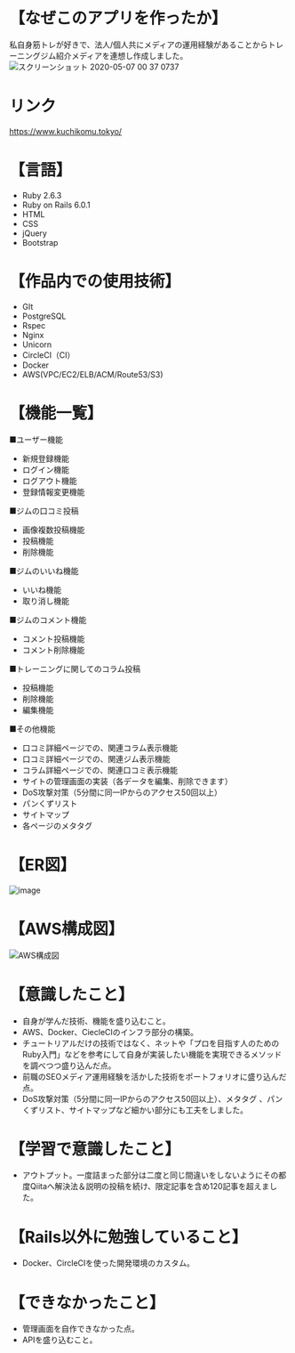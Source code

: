 # 【なぜこのアプリを作ったか】 
私自身筋トレが好きで、法人/個人共にメディアの運用経験があることからトレーニングジム紹介メディアを連想し作成しました。  
![スクリーンショット 2020-05-07 00 37 0737](https://user-images.githubusercontent.com/59415604/81197382-23e51380-8ffb-11ea-8cd8-629275a7f5f1.png)

# リンク
https://www.kuchikomu.tokyo/

# 【言語】
* Ruby 2.6.3
* Ruby on Rails 6.0.1
* HTML
* CSS
* jQuery
* Bootstrap

# 【作品内での使用技術】
* GIt
* PostgreSQL
* Rspec
* Nginx
* Unicorn
* CircleCI（CI）
* Docker
* AWS(VPC/EC2/ELB/ACM/Route53/S3)

# 【機能一覧】
■ユーザー機能
* 新規登録機能
* ログイン機能
* ログアウト機能
* 登録情報変更機能

■ジムの口コミ投稿
* 画像複数投稿機能
* 投稿機能
* 削除機能

■ジムのいいね機能
* いいね機能
* 取り消し機能

■ジムのコメント機能
* コメント投稿機能
* コメント削除機能

■トレーニングに関してのコラム投稿
* 投稿機能
* 削除機能
* 編集機能

■その他機能
* 口コミ詳細ページでの、関連コラム表示機能
* 口コミ詳細ページでの、関連ジム表示機能
* コラム詳細ページでの、関連口コミ表示機能
* サイトの管理画面の実装（各データを編集、削除できます）
* DoS攻撃対策（5分間に同一IPからのアクセス50回以上）
* パンくずリスト
* サイトマップ
* 各ページのメタタグ

# 【ER図】
![image](https://user-images.githubusercontent.com/59415604/83347079-4699ec00-a35d-11ea-8144-49514d61c55e.png)

# 【AWS構成図】
![AWS構成図](https://user-images.githubusercontent.com/59415604/84130246-fcf88200-aa7d-11ea-9f5a-0b14803cccfc.jpg)
# 【意識したこと】 
* 自身が学んだ技術、機能を盛り込むこと。
* AWS、Docker、CiecleCIのインフラ部分の構築。
* チュートリアルだけの技術ではなく、ネットや「プロを目指す人のためのRuby入門」などを参考にして自身が実装したい機能を実現できるメソッドを調べつつ盛り込んだ点。
* 前職のSEOメディア運用経験を活かした技術をポートフォリオに盛り込んだ点。
* DoS攻撃対策（5分間に同一IPからのアクセス50回以上）、メタタグ 、パンくずリスト、サイトマップなど細かい部分にも工夫をしました。

# 【学習で意識したこと】 
* アウトプット。一度詰まった部分は二度と同じ間違いをしないようにその都度Qiitaへ解決法＆説明の投稿を続け、限定記事を含め120記事を超えました。

# 【Rails以外に勉強していること】 
* Docker、CircleCIを使った開発環境のカスタム。 

# 【できなかったこと】
* 管理画面を自作できなかった点。
* APIを盛り込むこと。
